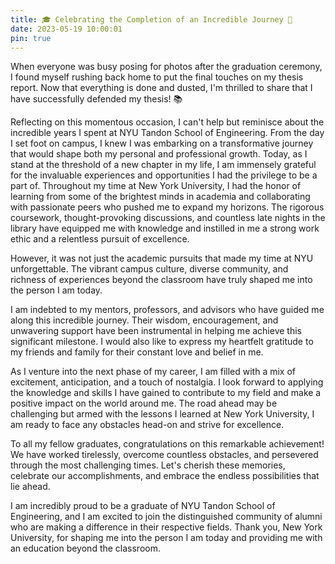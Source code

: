 ```yaml
---
title: 🎓 Celebrating the Completion of an Incredible Journey 🎉
date: 2023-05-19 10:00:01
pin: true
---
```


When everyone was busy posing for photos after the graduation ceremony, I found myself rushing back home to put the final touches on my thesis report. Now that everything is done and dusted, I'm thrilled to share that I have successfully defended my thesis! 📚

Reflecting on this momentous occasion, I can't help but reminisce about the incredible years I spent at NYU Tandon School of Engineering. From the day I set foot on campus, I knew I was embarking on a transformative journey that would shape both my personal and professional growth. Today, as I stand at the threshold of a new chapter in my life, I am immensely grateful for the invaluable experiences and opportunities I had the privilege to be a part of.
Throughout my time at New York University, I had the honor of learning from some of the brightest minds in academia and collaborating with passionate peers who pushed me to expand my horizons. The rigorous coursework, thought-provoking discussions, and countless late nights in the library have equipped me with knowledge and instilled in me a strong work ethic and a relentless pursuit of excellence.

However, it was not just the academic pursuits that made my time at NYU unforgettable. The vibrant campus culture, diverse community, and richness of experiences beyond the classroom have truly shaped me into the person I am today.

I am indebted to my mentors, professors, and advisors who have guided me along this incredible journey. Their wisdom, encouragement, and unwavering support have been instrumental in helping me achieve this significant milestone. I would also like to express my heartfelt gratitude to my friends and family for their constant love and belief in me.

As I venture into the next phase of my career, I am filled with a mix of excitement, anticipation, and a touch of nostalgia. I look forward to applying the knowledge and skills I have gained to contribute to my field and make a positive impact on the world around me. The road ahead may be challenging but armed with the lessons I learned at New York University, I am ready to face any obstacles head-on and strive for excellence.

To all my fellow graduates, congratulations on this remarkable achievement! We have worked tirelessly, overcome countless obstacles, and persevered through the most challenging times. Let's cherish these memories, celebrate our accomplishments, and embrace the endless possibilities that lie ahead.

I am incredibly proud to be a graduate of NYU Tandon School of Engineering, and I am excited to join the distinguished community of alumni who are making a difference in their respective fields. Thank you, New York University, for shaping me into the person I am today and providing me with an education beyond the classroom.
